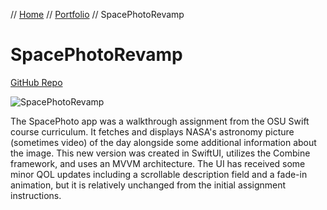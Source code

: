 // [Home](../index.md) // [Portfolio](../portfolio.md) // SpacePhotoRevamp

# SpacePhotoRevamp
[GitHub Repo](https://github.com/brianeatsbeets/SpacePhotoRevamp)

![SpacePhotoRevamp](https://user-images.githubusercontent.com/94752449/197885979-464c1f0f-9988-4f5c-b2cd-00194964a177.png)

The SpacePhoto app was a walkthrough assignment from the OSU Swift course curriculum. It fetches and displays NASA's astronomy picture (sometimes video) of the day alongside some additional information about the image. This new version was created in SwiftUI, utilizes the Combine framework, and uses an MVVM architecture. The UI has received some minor QOL updates including a scrollable description field and a fade-in animation, but it is relatively unchanged from the initial assignment instructions.
